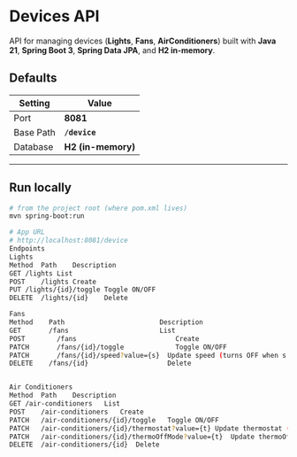 # Devices API

API for managing devices (**Lights**, **Fans**, **AirConditioners**) built with **Java 21**, **Spring Boot 3**, **Spring Data JPA**, and **H2 in-memory**.

## Defaults

| Setting   | Value              |
|-----------|--------------------|
| Port      | **8081**           |
| Base Path | **`/device`**      |
| Database  | **H2 (in-memory)** |

---

## Run locally

```bash
# from the project root (where pom.xml lives)
mvn spring-boot:run

# App URL
# http://localhost:8081/device
Endpoints
Lights
Method	Path	Description
GET	/lights	List
POST	/lights	Create
PUT	/lights/{id}/toggle	Toggle ON/OFF
DELETE	/lights/{id}	Delete

Fans
Method	  Path	                      Description
GET	      /fans	                      List
POST	    /fans	                      Create
PATCH	    /fans/{id}/toggle	          Toggle ON/OFF
PATCH    	/fans/{id}/speed?value={s}	Update speed (turns OFF when s = 0)
DELETE	  /fans/{id}	                Delete


Air Conditioners
Method	Path	Description
GET	/air-conditioners	List
POST	/air-conditioners	Create
PATCH	/air-conditioners/{id}/toggle	Toggle ON/OFF
PATCH	/air-conditioners/{id}/thermostat?value={t}	Update thermostat (turns OFF when thermostat == thermoOffMode)
PATCH	/air-conditioners/{id}/thermoOffMode?value={t}	Update thermoOffMode
DELETE	/air-conditioners/{id}	Delete
